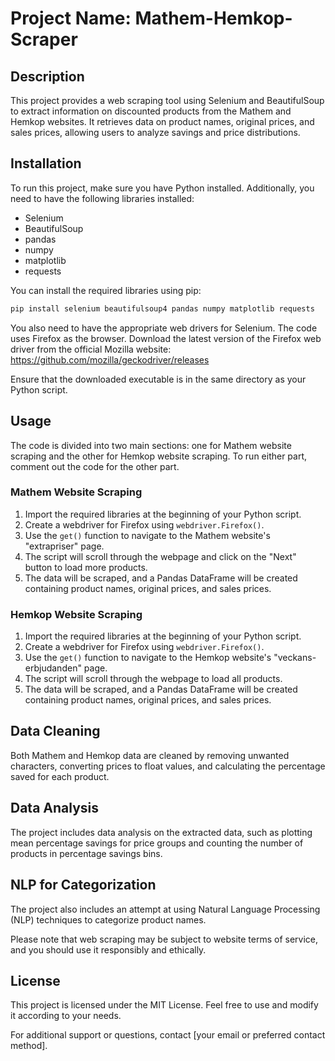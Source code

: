 # Project Name: Mathem-Hemkop-Scraper

## Description

This project provides a web scraping tool using Selenium and BeautifulSoup to extract information on discounted products from the Mathem and Hemkop websites. It retrieves data on product names, original prices, and sales prices, allowing users to analyze savings and price distributions.

## Installation

To run this project, make sure you have Python installed. Additionally, you need to have the following libraries installed:

- Selenium
- BeautifulSoup
- pandas
- numpy
- matplotlib
- requests

You can install the required libraries using pip:

```bash
pip install selenium beautifulsoup4 pandas numpy matplotlib requests
```

You also need to have the appropriate web drivers for Selenium. The code uses Firefox as the browser. Download the latest version of the Firefox web driver from the official Mozilla website: https://github.com/mozilla/geckodriver/releases

Ensure that the downloaded executable is in the same directory as your Python script.

## Usage

The code is divided into two main sections: one for Mathem website scraping and the other for Hemkop website scraping. To run either part, comment out the code for the other part.

### Mathem Website Scraping

1. Import the required libraries at the beginning of your Python script.
2. Create a webdriver for Firefox using `webdriver.Firefox()`.
3. Use the `get()` function to navigate to the Mathem website's "extrapriser" page.
4. The script will scroll through the webpage and click on the "Next" button to load more products.
5. The data will be scraped, and a Pandas DataFrame will be created containing product names, original prices, and sales prices.

### Hemkop Website Scraping

1. Import the required libraries at the beginning of your Python script.
2. Create a webdriver for Firefox using `webdriver.Firefox()`.
3. Use the `get()` function to navigate to the Hemkop website's "veckans-erbjudanden" page.
4. The script will scroll through the webpage to load all products.
5. The data will be scraped, and a Pandas DataFrame will be created containing product names, original prices, and sales prices.

## Data Cleaning

Both Mathem and Hemkop data are cleaned by removing unwanted characters, converting prices to float values, and calculating the percentage saved for each product.

## Data Analysis

The project includes data analysis on the extracted data, such as plotting mean percentage savings for price groups and counting the number of products in percentage savings bins.

## NLP for Categorization

The project also includes an attempt at using Natural Language Processing (NLP) techniques to categorize product names.

Please note that web scraping may be subject to website terms of service, and you should use it responsibly and ethically.

## License

This project is licensed under the MIT License. Feel free to use and modify it according to your needs.

For additional support or questions, contact [your email or preferred contact method].
